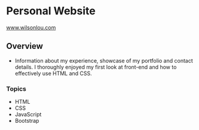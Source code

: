 # Personal Website

www.wilsonlou.com

## Overview
- Information about my experience, showcase of my portfolio and contact details. I thoroughly enjoyed my first look at front-end and how to effectively use HTML and CSS.  

### Topics
* HTML
* CSS
* JavaScript
* Bootstrap
